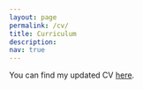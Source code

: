 ```yaml
---
layout: page
permalink: /cv/
title: Curriculum
description: 
nav: true
---
```


You can find my updated CV <a href='/assets/pdf/Leo_Jacqmin_CV.pdf'>here</a>.

<object data="/assets/Leo_Jacqmin_CV.pdf" width="1280px" height="1024px" type='application/pdf'></object>

